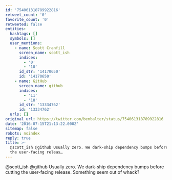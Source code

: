 ```yaml
---
id: '754061318789922816'
retweet_count: '0'
favorite_count: '0'
retweeted: false
entities:
  hashtags: []
  symbols: []
  user_mentions:
    - name: Scott Cranfill
      screen_name: scott_ish
      indices:
        - '0'
        - '10'
      id_str: '14170650'
      id: '14170650'
    - name: GitHub
      screen_name: github
      indices:
        - '11'
        - '18'
      id_str: '13334762'
      id: '13334762'
  urls: []
original_url: https://twitter.com/benbalter/status/754061318789922816
date: '2016-07-15T21:13:22.000Z'
sitemap: false
robots: noindex
reply: true
title: >-
  @scott_ish @github Usually zero. We dark-ship dependency bumps before cutting
  the user-facing releas…
---
```


@scott_ish @github Usually zero. We dark-ship dependency bumps before cutting the user-facing release. Something seem out of whack?